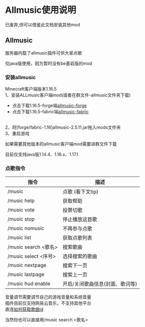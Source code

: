 # Allmusic使用说明
>
已废弃,但可以借鉴此文档安装其他mod
>

## Allmusic

服务器内载了allmusic插件可供大家点歌

仅java版使用，因为暂时没有be基岩版的mod

### 安装allmusic

Minecraft客户端版本1.16.5 \
1、安装ALLmusic客户端mod(或者在群文件-allmusic文件夹下载)

* 点击下载1.16.5-forge端[allmusic-forge](https://file.yin0mc.ltd/photos/wmd/\[forge-1.16]AllMusic-2.5.11.jar)
* 点击下载1.16.5-fabric端[allmusic-fabric](https://file.yin0mc.ltd/photos/wmd/\[fabric-1.16]AllMusic-2.5.11.jar)

\
2、将\[forge/fabric-1.16]allmusic-2.5.11.jar拖入mods文件夹 \
3、重启游戏 

如果需要其他版本的allmusic客户端mod需要进群文件下载

目前仅支持java版1.14.4、1.16.x、1.17.1 



### 点歌指令

| 指令                 | 描述                |
| ------------------ | ----------------- |
| /music             | 点歌 (看下文tip)       |
| /music help        | 获取帮助              |
| /music vote        | 投票切歌              |
| /music stop        | 停止播放这首歌           |
| /music nomusic     | 不再参与点歌            |
| /music list        | 获取点歌列表            |
| /music search <歌名> | 搜索歌曲              |
| /music select <序号> | 选择搜索的歌曲           |
| /music nextpage    | 搜索下一页             |
| /music lastpage    | 搜索上一页             |
| /music hud enable  | 开启/关闭歌曲信息(封面、歌词等) |

 音量调节需要调节自己的游戏音量和系统音量\
 插件目前仅支持网易云音乐，不支持其他平台\
 直连[如何获取歌曲id](https://jingyan.baidu.com/article/ce09321bb8f0db2bff858f8b.html)

当然你也可以直接用/music search <歌名>
